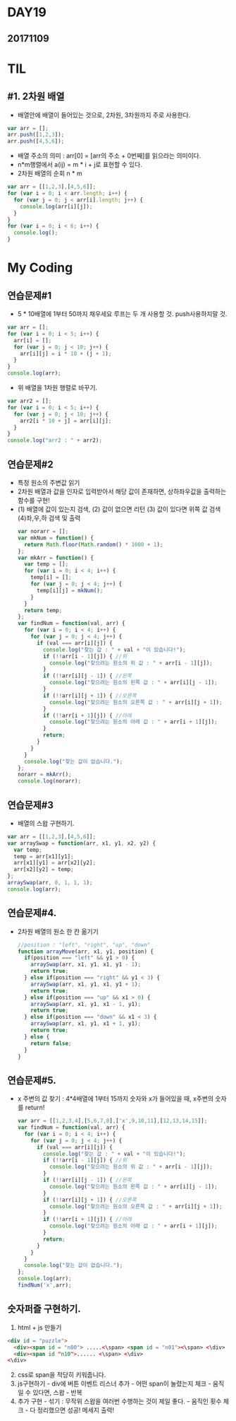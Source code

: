 # DAY19
## 20171109
# TIL
## #1. 2차원 배열
  - 배열안에 배열이 들어있는 것으로, 2차원, 3차원까지 주로 사용한다.
  ```javascript
  var arr = [];
  arr.push([1,2,3]);
  arr.push([4,5,6]);
  ```
  - 배열 주소의 의미 : arr[0] = [arr의 주소 + 0번째]를 읽으라는 의미이다.
  - n*m행렬에서 a(ij) = m * i + j로 표현할 수 있다.
  - 2차원 배열의 순회 n * m
  ```javascript
  var arr = [[1,2,3],[4,5,6]];
  for (var i = 0; i < arr.length; i++) {
    for (var j = 0; j < arr[i].length; j++) {
      console.log(arr[i][j]);
    }
  }
  for (var i = 0; i < 6; i++) {
    console.log();
  }
  ```
# My Coding
## 연습문제#1
  - 5 * 10배열에 1부터 50까지 채우세요 루프는 두 개 사용할 것. push사용하지말 것.
  ```javascript
  var arr = [];
  for (var i = 0; i < 5; i++) {
    arr[i] = [];
    for (var j = 0; j < 10; j++) {
      arr[i][j] = i * 10 + (j + 1);
    }
  }
  console.log(arr);
  ```
  - 위 배열을 1차원 행렬로 바꾸기.
  ```javascript
  var arr2 = [];
  for (var i = 0; i < 5; i++) {
    for (var j = 0; j < 10; j++) {
      arr2[i * 10 + j] = arr[i][j];
    }
  }
  console.log("arr2 : " + arr2);
  ```
## 연습문제#2
  - 특정 원소의 주변값 읽기
  - 2차원 배열과 값을 인자로 입력받아서 해당 값이 존재하면, 상하좌우값을 출력하는 함수를 구현!
  - (1) 배열에 값이 있는지 검색, (2) 값이 없으면 리턴 (3) 값이 있다면 위쪽 값 검색 (4)좌,우,하 검색 및 출력
    ```javascript
    var norarr = [];
    var mkNum = function() {
      return Math.floor(Math.random() * 1000 + 1);
    };
    var mkArr = function() {
      var temp = [];
      for (var i = 0; i < 4; i++) {
        temp[i] = [];
        for (var j = 0; j < 4; j++) {
          temp[i][j] = mkNum();
        }
      }
      return temp;
    };
    var findNum = function(val, arr) {
      for (var i = 0; i < 4; i++) {
        for (var j = 0; j < 4; j++) {
          if (val === arr[i][j]) {
            console.log("찾는 값 : " + val + "이 있습니다!");
            if (!!arr[i - 1][j]) { //위
              console.log("찾으려는 원소의 위 값 : " + arr[i - 1][j]);
            }
            if (!!arr[i][j - 1]) { //왼쪽
              console.log("찾으려는 원소의 왼쪽 값 : " + arr[i][j - 1]);
            }
            if (!!arr[i][j + 1]) { //오른쪽
              console.log("찾으려는 원소의 오른쪽 값 : " + arr[i][j + 1]);
            }
            if (!!arr[i + 1][j]) { //아래
              console.log("찾으려는 원소의 아래 값 : " + arr[i + 1][j]);
            }
            return;
          }
        }
      }
      console.log("찾는 값이 없습니다.");
    };
    norarr = mkArr();
    console.log(norarr);
    ```
## 연습문제#3
  - 배열의 스왑 구현하기.
  ```javascript
  var arr = [[1,2,3],[4,5,6]];
  var arraySwap = function(arr, x1, y1, x2, y2) {
    var temp;
    temp = arr[x1][y1];
    arr[x1][y1] = arr[x2][y2];
    arr[x2][y2] = temp;
  };
  arraySwap(arr, 0, 1, 1, 1);
  console.log(arr);
  ```
## 연습문제#4.
  - 2차원 배열의 원소 한 칸 옮기기
    ```javascript
    //position : "left", "right", "up", "down"
    function arrayMove(arr, x1, y1, position) {
      if(position === "left" && y1 > 0) {
        arraySwap(arr, x1, y1, x1, y1 - 1);
        return true;
      } else if(position === "right" && y1 < 3) {
        arraySwap(arr, x1, y1, x1, y1 + 1);
        return true;
      } else if(position === "up" && x1 > 0) {
        arraySwap(arr, x1, y1, x1 - 1, y1);
        return true;
      } else if(position === "down" && x1 < 3) {
        arraySwap(arr, x1, y1, x1 + 1, y1);
        return true;
      } else {
        return false;
      }
    }
    ```
## 연습문제#5.
  - x 주변의 값 찾기 : 4*4배열에 1부터 15까지 숫자와 x가 들어있을 때, x주변의 숫자를 return!
    ```javascript
    var arr = [[1,2,3,4],[5,6,7,8],['x',9,10,11],[12,13,14,15]];
    var findNum = function(val, arr) {
      for (var i = 0; i < 4; i++) {
        for (var j = 0; j < 4; j++) {
          if (val === arr[i][j]) {
            console.log("찾는 값 : " + val + "이 있습니다!");
            if (!!arr[i - 1][j]) { //위
              console.log("찾으려는 원소의 위 값 : " + arr[i - 1][j]);
            }
            if (!!arr[i][j - 1]) { //왼쪽
              console.log("찾으려는 원소의 왼쪽 값 : " + arr[i][j - 1]);
            }
            if (!!arr[i][j + 1]) { //오른쪽
              console.log("찾으려는 원소의 오른쪽 값 : " + arr[i][j + 1]);
            }
            if (!!arr[i + 1][j]) { //아래
              console.log("찾으려는 원소의 아래 값 : " + arr[i + 1][j]);
            }
            return;
          }
        }
      }
      console.log("찾는 값이 없습니다.");
    };
    console.log(arr);
    findNum('x',arr);
    ```
## 숫자퍼즐 구현하기.
  1. html + js 만들기
  ```html
  <div id = "puzzle">
    <div><span id = "n00"> .....<\span> <span id = "n01"><\span> <\div>
    <div><span id "n10">...... <\span> <\div>
  <\div>
  ```
  2. css로 span을 적당히 키워줍니다.
  3. js구현하기
    - div에 버튼 이벤트 리스너 추가
    - 어떤 span이 눌렸는지 체크
    - 움직일 수 있다면, 스왑
    - 반복
  4. 추가 구현
    - 섞기 : 무작위 스왑을 여러번 수행하는 것이 제일 좋다.
    - 움직인 횟수 체크
    - 다 정리했으면 성공! 메세지 출력!
